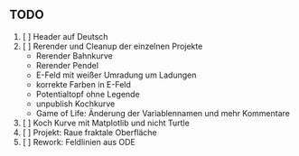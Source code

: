 ## TODO

1) [ ] Header auf Deutsch
2) [ ] Rerender und Cleanup der einzelnen Projekte
	+ Rerender Bahnkurve
	+ Rerender Pendel
	+ E-Feld mit weißer Umradung um Ladungen
	+ korrekte Farben in E-Feld
	+ Potentialtopf ohne Legende
	+ unpublish Kochkurve 
	+ Game of Life: Änderung der Variablennamen und mehr Kommentare
3) [ ] Koch Kurve mit Matplotlib und nicht Turtle
4) [ ] Projekt: Raue fraktale Oberfläche
5) [ ] Rework: Feldlinien aus ODE 


